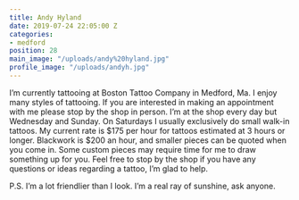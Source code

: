 ```yaml
---
title: Andy Hyland
date: 2019-07-24 22:05:00 Z
categories:
- medford
position: 28
main_image: "/uploads/andy%20hyland.jpg"
profile_image: "/uploads/andyh.jpg"
---
```


I’m currently tattooing at Boston Tattoo Company in Medford, Ma. I enjoy many styles of tattooing. If you are interested in making an appointment with me please stop by the shop in person. I’m at the shop every day but Wednesday and Sunday. On Saturdays I usually exclusively do small walk-in tattoos. My current rate is $175 per hour for tattoos estimated at 3 hours or longer. Blackwork is $200 an hour, and smaller pieces can be quoted when you come in. Some custom pieces may require time for me to draw something up for you. Feel free to stop by the shop if you have any questions or ideas regarding a tattoo, I’m glad to help.

P.S. I’m a lot friendlier than I look. I’m a real ray of sunshine, ask anyone.